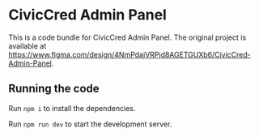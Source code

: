 
  # CivicCred Admin Panel

  This is a code bundle for CivicCred Admin Panel. The original project is available at https://www.figma.com/design/4NmPdajVRPjd8AGETGUXb6/CivicCred-Admin-Panel.

  ## Running the code

  Run `npm i` to install the dependencies.

  Run `npm run dev` to start the development server.
  